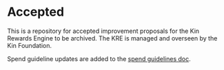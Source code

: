 # Accepted 

This is a repository for accepted improvement proposals for the Kin Rewards Engine to be archived. The KRE is managed and overseen by the Kin Foundation.

Spend guideline updates are added to the [spend guidelines doc](ValidSpendGuidelines.md).

